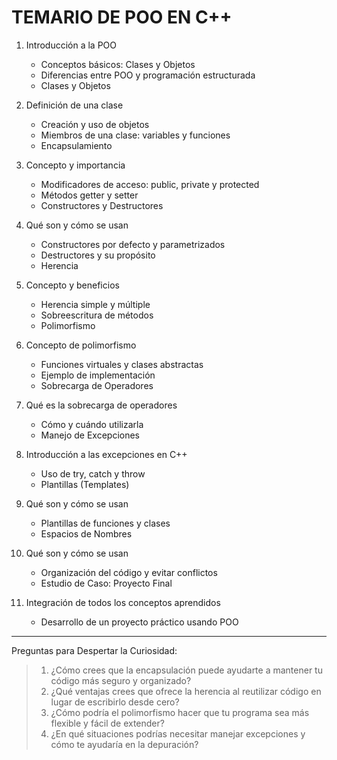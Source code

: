 # TEMARIO DE POO EN C++

1. Introducción a la POO

    - Conceptos básicos: Clases y Objetos
    - Diferencias entre POO y programación estructurada
    - Clases y Objetos

2. Definición de una clase
    - Creación y uso de objetos
    - Miembros de una clase: variables y funciones
    - Encapsulamiento

3. Concepto y importancia
    - Modificadores de acceso: public, private y protected
    - Métodos getter y setter
    - Constructores y Destructores

4. Qué son y cómo se usan
    - Constructores por defecto y parametrizados
    - Destructores y su propósito
    - Herencia

5. Concepto y beneficios
    - Herencia simple y múltiple
    - Sobreescritura de métodos
    - Polimorfismo

6. Concepto de polimorfismo
    - Funciones virtuales y clases abstractas
    - Ejemplo de implementación
    - Sobrecarga de Operadores

7. Qué es la sobrecarga de operadores
    - Cómo y cuándo utilizarla
    - Manejo de Excepciones

8. Introducción a las excepciones en C++
    - Uso de try, catch y throw
    - Plantillas (Templates)

9. Qué son y cómo se usan
    - Plantillas de funciones y clases
    - Espacios de Nombres

10. Qué son y cómo se usan
    - Organización del código y evitar conflictos
    - Estudio de Caso: Proyecto Final

11. Integración de todos los conceptos aprendidos
    - Desarrollo de un proyecto práctico usando POO

---
Preguntas para Despertar la Curiosidad:
>1. ¿Cómo crees que la encapsulación puede ayudarte a mantener tu código más seguro y organizado?
>2. ¿Qué ventajas crees que ofrece la herencia al reutilizar código en lugar de escribirlo desde cero?
>3. ¿Cómo podría el polimorfismo hacer que tu programa sea más flexible y fácil de extender?
>4. ¿En qué situaciones podrías necesitar manejar excepciones y cómo te ayudaría en la depuración?
